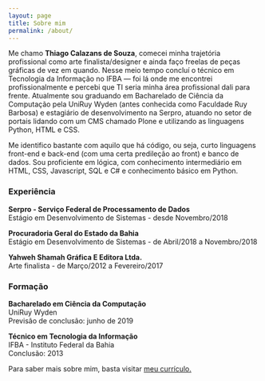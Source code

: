 ```yaml
---
layout: page
title: Sobre mim
permalink: /about/
---
```


Me chamo **Thiago Calazans de Souza**, comecei minha trajetória profissional como arte finalista/designer e ainda faço freelas de peças gráficas de vez em quando. Nesse meio tempo concluí o técnico em Tecnologia da Informação no IFBA — foi lá onde me encontrei profissionalmente e percebi que TI seria minha área profissional dali para frente. Atualmente sou graduando em Bacharelado de Ciência da Computação pela UniRuy Wyden (antes conhecida como Faculdade Ruy Barbosa) e estagiário de desenvolvimento na Serpro, atuando no setor de portais lidando com um CMS chamado Plone e utilizando as linguagens Python, HTML e CSS.   

Me identifico bastante com aquilo que há código, ou seja, curto linguagens front-end e back-end (com uma certa predileção ao front) e banco de dados. Sou proficiente em lógica, com conhecimento intermediário em HTML, CSS, Javascript, SQL e C# e conhecimento básico em Python.

### Experiência

**Serpro - Serviço Federal de Processamento de Dados**   
Estágio em Desenvolvimento de Sistemas - desde Novembro/2018   

**Procuradoria Geral do Estado da Bahia**   
Estágio em Desenvolvimento de Sistemas - de Abril/2018 a Novembro/2018  

**Yahweh Shamah Gráfica E Editora Ltda.**   
Arte finalista - de Março/2012 a Fevereiro/2017  

### Formação 

**Bacharelado em Ciência da Computação**   
UniRuy Wyden   
<span class="subop"> Previsão de conclusão: junho de 2019</span>

**Técnico em Tecnologia da Informação**  
IFBA - Instituto Federal da Bahia   
<span class="subop">Conclusão: 2013</span>

Para saber mais sobre mim, basta visitar <a href="https://docs.google.com/document/d/1hcJ-nyOZr1FVABSFdcNZSjwvNzqoM3GWV9C1Mtvo2gE/edit?usp=sharing" target="_blank">meu currículo.</a>